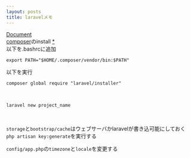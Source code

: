 ```yaml
---
layout: posts
title: laravelメモ 
---
```

[Document](https://laravel.com/docs/5.2)  
[composer](https://getcomposer.org/download/)のinstall [*](https://www.digitalocean.com/community/tutorials/how-to-install-and-use-composer-on-ubuntu-14-04)  
以下を.bashrcに追加   

```
export PATH="$HOME/.composer/vendor/bin:$PATH"
```

以下を実行  

```
composer global require "laravel/installer"
```
<br>

```
laravel new project_name
```

<br>

`storage`と`bootstrap/cache`はウェブサーバかlaravelが書き込可能にしておく  
`php artisan key:generate`を実行する  

`config/app.php`の`timezone`と`locale`を変更する  
